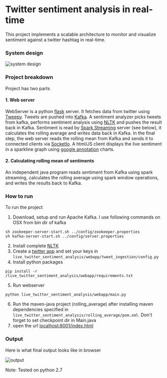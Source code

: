 # Twitter sentiment analysis in real-time
This project implements a scalable architecture to monitor and visualize sentiment against a twitter hashtag in real-time.

### System design
![system design](https://user-images.githubusercontent.com/1760859/28226668-6bc5ce04-68f0-11e7-864f-529340a08d59.png)

### Project breakdown
Project has two parts

#### 1. Web server
WebServer is a python [flask](http://flask.pocoo.org/) server. It fetches data from twitter using [Tweepy](http://www.tweepy.org/). Tweets are pushed into [Kafka](https://kafka.apache.org/). A sentiment analyzer picks tweets from kafka, performs sentiment analysis using [NLTK](http://www.nltk.org/_modules/nltk/sentiment/vader.html) and pushes the result back in Kafka. Sentiment is read by [Spark Streaming](https://spark.apache.org/streaming/) server (see below), it calculates the rolling average and writes data back in Kafka. In the final step, the web server reads the rolling mean from Kafka and sends it to connected clients via [SocketIo](https://socket.io/). A html/JS client displays the live sentiment in a sparkline graph using [google annotation](https://developers.google.com/chart/interactive/docs/gallery/annotationchart) charts. 

#### 2. Calculating rolling mean of sentiments

An independent java program reads sentiment from Kafka using spark streaming, calculates the rolling average using spark window operations, and writes the results back to Kafka. 

### How to run
To run the project
1. Download, setup and run Apache Kafka. I use following commands on OSX from bin dir of kafka
```
sh zookeeper-server-start.sh ../config/zookeeper.properties
sh kafka-server-start.sh ../config/server.properties
```
2. Install complete [NLTK](http://www.nltk.org/install.html)
3. Create a [twitter app](https://apps.twitter.com/) and set your keys in `live_twitter_sentiment_analysis/webapp/tweet_ingestion/config.py`
4. Install python packages
```
pip install -r /live_twitter_sentiment_analysis/webapp/requirements.txt
```
5. Run webserver
```
python live_twitter_sentiment_analysis/webapp/main.py
```
6. Run the maven-java project (rolling_average) after installing maven dependencies specified in `live_twitter_sentiment_analysis/rolling_average/pom.xml`. Don't forget to set checkpoint dir in Main.java
7. open the url [localhost:8001/index.html](localhost:8001/index.html)
### Output
Here is what final output looks like in browser

![output](https://user-images.githubusercontent.com/1760859/28225813-51a955fc-68ed-11e7-8fc7-40f5a5022ac5.png)

Note: Tested on python 2.7
